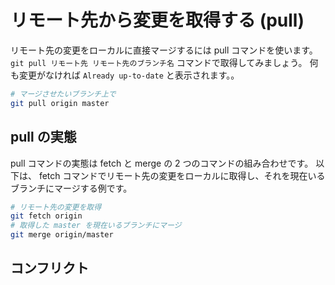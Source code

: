 # リモート先から変更を取得する (pull)

リモート先の変更をローカルに直接マージするには pull コマンドを使います。
`git pull リモート先 リモート先のブランチ名` コマンドで取得してみましょう。
何も変更がなければ `Already up-to-date` と表示されます。。

```bash
# マージさせたいブランチ上で
git pull origin master
```

## pull の実態

pull コマンドの実態は fetch と merge の 2 つのコマンドの組み合わせです。
以下は、 fetch コマンドでリモート先の変更をローカルに取得し、それを現在いるブランチにマージする例です。

```bash
# リモート先の変更を取得
git fetch origin
# 取得した master を現在いるブランチにマージ
git merge origin/master
```

## コンフリクト
